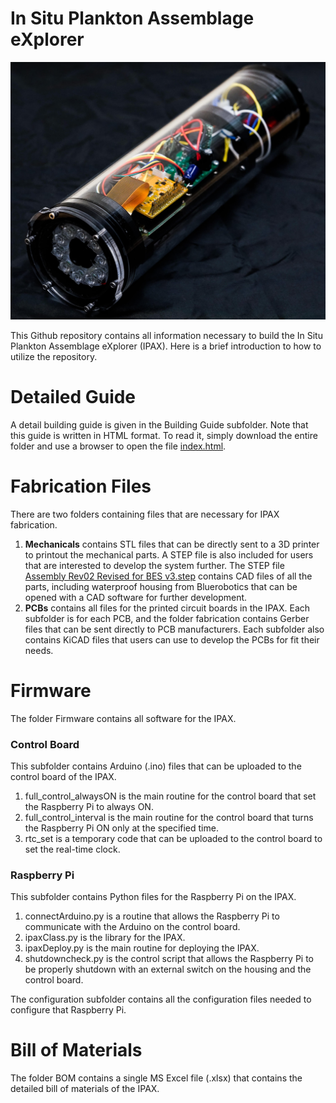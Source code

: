 # In Situ Plankton Assemblage eXplorer
![Image of IPAX](ipax_full_assembly.png)

This Github repository contains all information necessary to build the In Situ Plankton Assemblage eXplorer (IPAX). Here is a brief introduction to how to utilize the repository. 

# Detailed Guide

A detail building guide is given in the Building Guide subfolder. Note that this guide is written in HTML format. To read it, simply download the entire folder and use a browser to open the file [index.html](https://github.com/plertvilai/IPAX/blob/master/Building%20Guide/index.html "index.html"). 

# Fabrication Files

There are two folders containing files that are necessary for IPAX fabrication.
1. **Mechanicals** contains STL files that can be directly sent to a 3D printer to printout the mechanical parts. A STEP file is also included for users that are interested to develop the system further. The STEP file [Assembly Rev02 Revised for BES v3.step](https://github.com/plertvilai/IPAX/blob/master/Mechanicals/Assembly%20Rev02%20Revised%20for%20BES%20v3.step "Assembly Rev02 Revised for BES v3.step") contains CAD files of all the parts, including waterproof housing from Bluerobotics that can be opened with a CAD software for further development.
2. **PCBs** contains all files for the printed circuit boards in the IPAX. Each subfolder is for each PCB, and the folder fabrication contains Gerber files that can be sent directly to PCB manufacturers. Each subfolder also contains KiCAD files that users can use to develop the PCBs for fit their needs. 

# Firmware
The folder Firmware contains all software for the IPAX. 
### Control Board
This subfolder contains Arduino (.ino) files that can be uploaded to the control board of the IPAX. 
1. full_control_alwaysON is the main routine for the control board that set the Raspberry Pi to always ON.
2. full_control_interval is the main routine for the control board that turns the Raspberry Pi ON only at the specified time.
3. rtc_set is a temporary code that can be uploaded to the control board to set the real-time clock.

### Raspberry Pi
This subfolder contains Python files for the Raspberry Pi on the IPAX. 
1. connectArduino.py is a routine that allows the Raspberry Pi to communicate with the Arduino on the control board.
2. ipaxClass.py is the library for the IPAX.
3. ipaxDeploy.py is the main routine for deploying the IPAX.
4. shutdowncheck.py is the control script that allows the Raspberry Pi to be properly shutdown with an external switch on the housing and the control board.

The configuration subfolder contains all the configuration files needed to configure that Raspberry Pi.

# Bill of Materials
The folder BOM contains a single MS Excel file (.xlsx) that contains the detailed bill of materials of the IPAX. 

